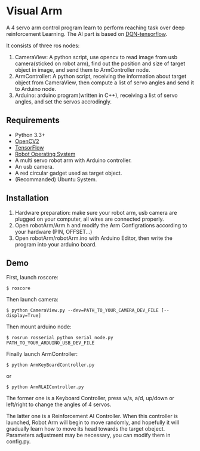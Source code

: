 # Visual Arm

A 4 servo arm control program learn to perform reaching task over deep reinforcement Learning. The AI part is based on [DQN-tensorflow](https://github.com/devsisters/DQN-tensorflow).

It consists of three ros nodes:

1. CameraView: A python script, use opencv to read image from usb camera(sticked on robot arm), find out the position and size of target object in image, and send them to ArmController node.
2. ArmController: A python script, receiving the information about target object from CameraView, then compute a list of servo angles and send it to Arduino node. 
3. Arduino: arduino program(written in C++), receiving a list of servo angles, and set the servos accrodingly.


## Requirements

- Python 3.3+
- [OpenCV2](http://opencv.org/)
- [TensorFlow](https://www.tensorflow.org/)
- [Robot Operating System](http://wiki.ros.org/ROS/Installation)
- A multi servo robot arm with Arduino controller.
- An usb camera.
- A red circular gadget used as target object.
- (Recommanded) Ubuntu System.

## Installation

1. Hardware preparation: make sure your robot arm, usb camera are plugged on your computer, all wires are connected properly.
2. Open robotArm/Arm.h and modify the Arm Configrations according to your hardware (PIN, OFFSET...)
3. Open robotArm/robotArm.ino with Arduino Editor, then write the program into your arduino board.

## Demo

First, launch roscore:

    $ roscore

Then launch camera:

    $ python CameraView.py --dev=PATH_TO_YOUR_CAMERA_DEV_FILE [--display=True]

Then mount arduino node:

    $ rosrun rosserial_python serial_node.py PATH_TO_YOUR_ARDUINO_USB_DEV_FILE

Finally launch ArmController:

	$ python ArmKeyBoardController.py

or

	$ python ArmRLAIController.py

The former one is a Keyboard Controller, press w/s, a/d, up/down or left/right to change the angles of 4 servos.

The latter one is a Reinforcement AI Controller. When this controller is launched, Robot Arm will begin to move randomly, and hopefully it will gradually learn how to move its head towards the target obeject. Parameters adjustment may be necessary, you can modify them in config.py.

	
